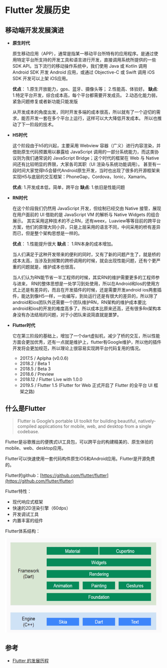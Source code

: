 # Flutter 发展历史

## 移动端开发发展演进

- **原生时代**

  原生移动应用（APP），通常是指某一移动平台所特有的应用程序。是通过使用特定平台所支持的开发工具和语言进行开发，直接调用系统所提供的一些 SDK API。当下流行的移动操作系统中，我们使用 Java 或 Kotlin 调用 Android SDK 开发 Android 应用，或通过 Objective-C 或 Swift 调用 iOS SDK 开发可以上架 iOS应用。

  **优点**：
   1.原生开放能力，gps、蓝牙、摄像头等；
   2.性能高、体验好。
   **缺点**:
   1.特定平台开发，综合成本高，每个平台都需要开发成员。
   2.动态化能力弱，紧急问题修复或者新功能只能发版

  从开发成本的角度出发，同时开发多端的成本很高，所以就有了一个迫切的需求，能否开发一套在多个平台上运行，这样可以大大降低开发成本。 所以也推动了下一阶段的技术。

- **H5时代**

  这个阶段由于h5的兴起，主要采用 Webview 容器（广义）进行内容渲染，并借助原生代码预置用以暴露给 JavaScript 调用的一部分系统能力，而这类协议则为我们通常说的 JavaScript Bridge；这个时代的框架在 Web 与 Native 间还有比较明显的界限，大家各司其职（UI 渲染与系统功能调用）。
   甚至有一段时间大家觉得h5会替代Android原生开发，当时也出现了很多的开源框架来实现H5与底层的交互框架：PhoneGap，Cordova，Ionic，Xamarin。

  **优点**:
   1.开发成本低，简单，跨平台
   **缺点**:
   1.依旧是性能问题

- **RN时代**

  在这个阶段我们仍然用 JavaScript 开发，但绘制已经交由 Native 接管，展现在用户面前的 UI 借助的是 JavaScript VM 的解析与 Native Widgets 的组合展示。
   其实采用这种技术的不止RN，还有weex，Luaview等等目前的跨平台方案，他们的原理大同小异，只是上层采用的语言不同，中间采用的桥有差异而已，但是整个架构思想是一样的。

  **优点**：
   1.性能提升很大
   **缺点**：
   1.RN本身的成本增加。

  当人们满足于这种开发带来的便利的同时，又有了新的问题产生了，就是桥的成本太高，当涉及到频繁的跨桥调用的时候，就会出现性能问题，还有个更严重的问题就是，维护成本也很高，

  当人们认为RN能节省一半工程师的时候，其实RN的维护需要更多的工程师参与进来，
   RN的整体思想是一处学习到处使用，所以在Android和Ios的使用方式上还是有差异的，而且在开发插件的时候，还是需要开发android ios两套插件，能达到像H5一样，一处编写，到处运行还是有很大的差异的，所以除了android和ios团队外还需要一个团队维护RN，RN架构的维护成本要比android和ios的开发的难度高多了。所以成本比原来还高，还有很多Rn架构本身没有办法结局的问题，对于小团队来说简直就是噩梦。

- **Flutter时代**

  它在第三阶段的基础上，增加了一个dart虚拟机，减少了桥的交互，所以性能方面会更加优秀，还有一点就是维护上，flutter有Google维护，所以他的插件开发将会更加规范，所以理论上很容易实现跨平台代码复用的情况。

  - 2017.5 / Aplpha (v0.0.6)
  - 2018.2 / Beta 1
  - 2018.5 / Beta 3
  - 2018.6 / Preview
  - 2018.12 / Flutter Live with 1.0.0
  - 2019.5 / Flutter 1.5 (Flutter for Web 正式开启了 Flutter 的全平台 UI 框架之路)

## 什么是Flutter

> Flutter is Google’s portable UI toolkit for building beautiful, natively-compiled applications for mobile, web, and desktop from a single codebase.

Flutter是谷歌推出的便携式UI工具包，可以跨平台的构建精美的、原生体验的mobile、web、desktop应用。

Flutter可以快速使用一套代码构件原生iOS和Android应用。Flutter是开源免费的。

Flutter的github：[https://github.com/flutter/flutter](https://github.com/flutter/flutter)

Flutter特性：

- 现代响应式框架
- 快速的2D渲染引擎（60dps）
- 开发调试工具
- 内置丰富的组件

Flutter体系结构：

![Flutter体系结构](../../.vuepress/public/img/image-20200207002311644.png)

## 参考

- [Flutter 的发展历程](https://www.jianshu.com/p/58110c993a29)